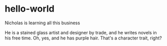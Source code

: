 # hello-world
Nicholas is learning all this business

He is a stained glass artist and designer by trade, and he writes novels in his free time.
Oh, yes, and he has purple hair. That's a character trait, right?
